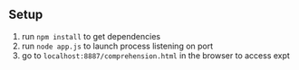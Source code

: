 ## Setup

1. run `npm install` to get dependencies
2. run `node app.js` to launch process listening on port
3. go to `localhost:8887/comprehension.html` in the browser to access expt
